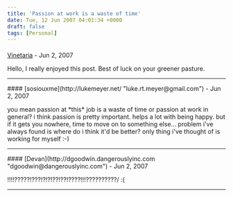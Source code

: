 ```yaml
---
title: 'Passion at work is a waste of time'
date: Tue, 12 Jun 2007 04:01:34 +0000
draft: false
tags: [Personal]
---
```



#### 
[Vinetaria](http://www.problematicprogrammer.com/ "vince@problematicprogrammer.com") - <time datetime="2007-06-12 08:44:48">Jun 2, 2007</time>

Hello, I really enjoyed this post. Best of luck on your greener pasture.
<hr />
#### 
[sosiouxme](http://lukemeyer.net/ "luke.rt.meyer@gmail.com") - <time datetime="2007-06-12 09:34:43">Jun 2, 2007</time>

you mean passion at \*this\* job is a waste of time or passion at work in general? i think passion is pretty important. helps a lot with being happy. but if it gets you nowhere, time to move on to something else... problem i've always found is where do i think it'd be better? only thing i've thought of is working for myself :-)
<hr />
#### 
[Devan](http://dgoodwin.dangerouslyinc.com "dgoodwin@dangerouslyinc.com") - <time datetime="2007-06-12 07:39:28">Jun 2, 2007</time>

!!!!?????!???!?!?!??!??!????!!!??????????/ :(
<hr />
